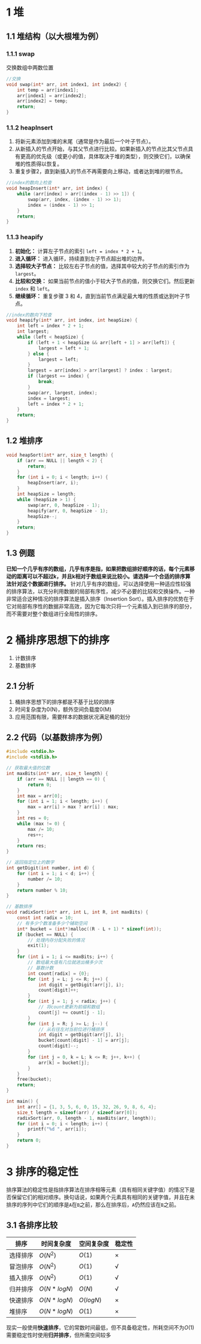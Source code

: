 # 1  堆
## 1.1  堆结构（以大根堆为例）
### 1.1.1  swap
交换数组中两数位置
```c
//交换
void swap(int* arr, int index1, int index2) {
    int temp = arr[index1];
    arr[index1] = arr[index2];
    arr[index2] = temp;
    return;
}
```

### 1.1.2  heapInsert
1. 将新元素添加到堆的末尾（通常是作为最后一个叶子节点）。
2. 从新插入的节点开始，与其父节点进行比较。如果新插入的节点比其父节点具有更高的优先级（或更小的值，具体取决于堆的类型），则交换它们，以确保堆的性质得以恢复。
3. 重复步骤2，直到新插入的节点不再需要向上移动，或者达到堆的根节点。
```c
//index的数向上检查
void heapInsert(int* arr, int index) {
    while (arr[index] > arr[(index - 1) >> 1]) {
        swap(arr, index, (index - 1) >> 1);
        index = (index - 1) >> 1;
    }
    return;
}
```

### 1.1.3  heapify
1. **初始化：** 计算左子节点的索引 `left = index * 2 + 1`。
2. **进入循环：** 进入循环，持续直到左子节点超出堆的边界。
3. **选择较大子节点：** 比较左右子节点的值，选择其中较大的子节点的索引作为 `largest`。
4. **比较和交换：** 如果当前节点的值小于较大子节点的值，则交换它们。然后更新 `index` 和 `left`。
5. **继续循环：** 重复步骤 3 和 4，直到当前节点满足最大堆的性质或达到叶子节点。
```c
//index的数向下检查
void heapify(int* arr, int index, int heapSize) {
    int left = index * 2 + 1;
    int largest;
    while (left < heapSize) {
        if (left + 1 < heapSize && arr[left + 1] > arr[left]) {
            largest = left + 1;
        } else {
            largest = left;
        }
        largest = arr[index] > arr[largest] ? index : largest;
        if (largest == index) {
            break;
        }
        swap(arr, largest, index);
        index = largest;
        left = index * 2 + 1;
    }
    return;
}
```

## 1.2  堆排序
```c
void heapSort(int* arr, size_t length) {
    if (arr == NULL || length < 2) {
        return;
    }
    for (int i = 0; i < length; i++) {
        heapInsert(arr, i);
    }
    int heapSize = length;
    while (heapSize > 1) {
        swap(arr, 0, heapSize - 1);
        heapify(arr, 0, heapSize - 1);
        heapSize--;
    }
    return;
}
```

## 1.3  例题
**已知一个几乎有序的数组，几乎有序是指，如果把数组排好顺序的话，每个元素移动的距离可以不超过k，并且k相对于数组来说比较小。请选择一个合适的排序算法针对这个数据进行排序。**
针对几乎有序的数组，可以选择使用一种适应性较强的排序算法，以充分利用数据的局部有序性，减少不必要的比较和交换操作。一种非常适合这种情况的排序算法是插入排序（Insertion Sort）。插入排序的优势在于它对局部有序性的数据非常高效，因为它每次只将一个元素插入到已排序的部分，而不需要对整个数组进行全局性的排序。

# 2  桶排序思想下的排序
1. 计数排序
2. 基数排序

## 2.1  分析
1. 桶排序思想下的排序都是不基于比较的排序
2. 时间复杂度为0(N)，额外空间负载度0(M)
3. 应用范围有限，需要样本的数据状况满足桶的划分

## 2.2  代码（以基数排序为例）
```c
#include <stdio.h>
#include <stdlib.h>

// 获取最大值的位数
int maxBits(int* arr, size_t length) {
    if (arr == NULL || length == 0) {
        return 0;
    }
    int max = arr[0];
    for (int i = 1; i < length; i++) {
        max = arr[i] > max ? arr[i] : max;
    }
    int res = 0;
    while (max != 0) {
        max /= 10;
        res++;
    }
    return res;
}

// 返回指定位上的数字
int getDigit(int number, int d) {
    for (int i = 1; i < d; i++) {
        number /= 10;
    }
    return number % 10;
}

// 基数排序
void radixSort(int* arr, int L, int R, int maxBits) {
    const int radix = 10;
    // 有多少个数准备多少个辅助空间
    int* bucket = (int*)malloc((R - L + 1) * sizeof(int));
    if (bucket == NULL) {
        // 处理内存分配失败的情况
        exit(1);
    }
    for (int i = 1; i <= maxBits; i++) {
        // 数组最大值有几位就进出桶多少次
        // 基数计数
        int count[radix] = {0};
        for (int j = L; j <= R; j++) {
            int digit = getDigit(arr[j], i);
            count[digit]++;
        }
        for (int j = 1; j < radix; j++) {
            // 将count更新为前缀和数组
            count[j] += count[j - 1];
        }
        for (int j = R; j >= L; j--) {
            // 从右往左对当前位进行桶排序
            int digit = getDigit(arr[j], i);
            bucket[count[digit] - 1] = arr[j];
            count[digit]--;
        }
        for (int j = 0, k = L; k <= R; j++, k++) {
            arr[k] = bucket[j];
        }
    }
    free(bucket);
    return;
}

int main() {
    int arr[] = {1, 3, 5, 6, 0, 15, 32, 26, 9, 8, 6, 4};
    size_t length = sizeof(arr) / sizeof(arr[0]);
    radixSort(arr, 0, length - 1, maxBits(arr, length));
    for (int i = 0; i < length; i++) {
        printf("%d ", arr[i]);
    }
    return 0;
}
```

# 3  排序的稳定性
排序算法的稳定性是指排序算法在排序相等元素（具有相同关键字值）的情况下是否保留它们的相对顺序。换句话说，如果两个元素具有相同的关键字值，并且在未排序的序列中它们的顺序是`A`在`B`之前，那么在排序后，`A`仍然应该在`B`之前。
## 3.1  各排序比较
排序|时间复杂度|空间复杂度|稳定性
---|---|---|---
选择排序|$O(N^2)$|$O(1)$|×
冒泡排序|$O(N^2)$|$O(1)$|√
插入排序|$O(N^2)$|$O(1)$|√
归并排序|$O(N*logN)$|$O(N)$|√
快速排序|$O(N*logN)$|$O(logN)$|×
堆排序|$O(N*logN)$|$O(1)$|×
现实一般使用**快速排序**，它的常数时间最低，但不具备稳定性，所耗空间不为$O(1)$
需要稳定性时使用**归并排序**，但所需空间较多
